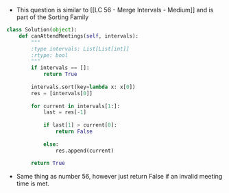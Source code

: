 - This question is similar to [[LC 56 - Merge Intervals - Medium]] and is part of the Sorting Family 

```python 
class Solution(object):
	def canAttendMeetings(self, intervals):
		"""
		:type intervals: List[List[int]]		
		:rtype: bool
		"""
		if intervals == []:
			return True
		
		intervals.sort(key=lambda x: x[0])
		res = [intervals[0]]
		
		for current in intervals[1:]:
			last = res[-1]
		
			if last[1] > current[0]:
				return False
		
			else:
				res.append(current)
		
		return True
```

- Same thing as number 56, however just return False if an invalid meeting time is met. 

